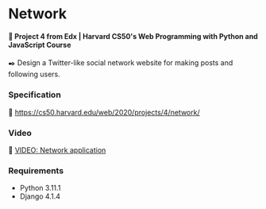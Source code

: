 # Network

#### 📘 Project 4 from Edx | Harvard CS50's Web Programming with Python and JavaScript Course

✒️ Design a Twitter-like social network website for making posts and following users.


### Specification

🚀 https://cs50.harvard.edu/web/2020/projects/4/network/

### Video

🚀 [VIDEO: Network application](https://youtu.be/tz38JFWBWDY)

### Requirements

* Python 3.11.1
* Django 4.1.4

